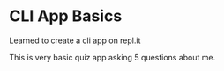 # CLI App Basics

Learned to create a cli app on repl.it

This is very basic quiz app asking 5 questions about me.

